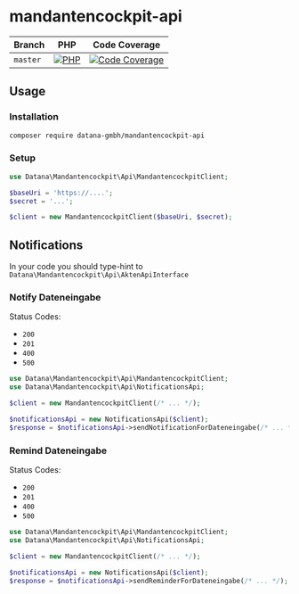 # mandantencockpit-api

| Branch    | PHP                                         | Code Coverage                                        |
|-----------|---------------------------------------------|------------------------------------------------------|
| `master`  | [![PHP][build-status-master-php]][actions]  | [![Code Coverage][coverage-status-master]][codecov]  |

## Usage

### Installation

```bash
composer require datana-gmbh/mandantencockpit-api
```

### Setup

```php
use Datana\Mandantencockpit\Api\MandantencockpitClient;

$baseUri = 'https://....';
$secret = '...';

$client = new MandantencockpitClient($baseUri, $secret);
```

## Notifications

In your code you should type-hint to `Datana\Mandantencockpit\Api\AktenApiInterface`

### Notify Dateneingabe

Status Codes:
 * ``200``
 * ``201``
 * ``400``
 * ``500``

```php
use Datana\Mandantencockpit\Api\MandantencockpitClient;
use Datana\Mandantencockpit\Api\NotificationsApi;

$client = new MandantencockpitClient(/* ... */);

$notificationsApi = new NotificationsApi($client);
$response = $notificationsApi->sendNotificationForDateneingabe(/* ... */);
```

### Remind Dateneingabe

Status Codes:
 * ``200``
 * ``201``
 * ``400``
 * ``500``

```php
use Datana\Mandantencockpit\Api\MandantencockpitClient;
use Datana\Mandantencockpit\Api\NotificationsApi;

$client = new MandantencockpitClient(/* ... */);

$notificationsApi = new NotificationsApi($client);
$response = $notificationsApi->sendReminderForDateneingabe(/* ... */);
```

[build-status-master-php]: https://github.com/datana-gmbh/mandantencockpit-api/workflows/PHP/badge.svg?branch=master
[coverage-status-master]: https://codecov.io/gh/datana-gmbh/mandantencockpit-api/branch/master/graph/badge.svg

[actions]: https://github.com/datana-gmbh/mandantencockpit-api/actions
[codecov]: https://codecov.io/gh/datana-gmbh/mandantencockpit-api
